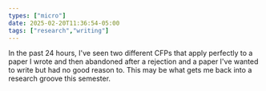 ```yaml
---
types: ["micro"]
date: 2025-02-20T11:36:54-05:00
tags: ["research","writing"]
---
```

In the past 24 hours, I've seen two different CFPs that apply perfectly to a paper I wrote and then abandoned after a rejection and a paper I've wanted to write but had no good reason to. This may be what gets me back into a research groove this semester.
